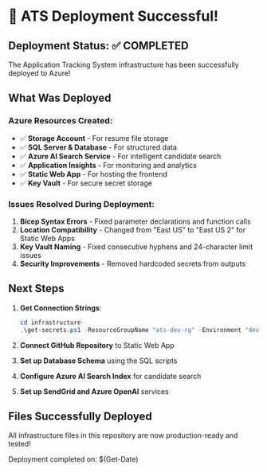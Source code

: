 # 🎉 ATS Deployment Successful!

## Deployment Status: ✅ COMPLETED

The Application Tracking System infrastructure has been successfully deployed to Azure!

## What Was Deployed

### Azure Resources Created:
- ✅ **Storage Account** - For resume file storage
- ✅ **SQL Server & Database** - For structured data
- ✅ **Azure AI Search Service** - For intelligent candidate search
- ✅ **Application Insights** - For monitoring and analytics
- ✅ **Static Web App** - For hosting the frontend
- ✅ **Key Vault** - For secure secret storage

### Issues Resolved During Deployment:
1. **Bicep Syntax Errors** - Fixed parameter declarations and function calls
2. **Location Compatibility** - Changed from "East US" to "East US 2" for Static Web Apps
3. **Key Vault Naming** - Fixed consecutive hyphens and 24-character limit issues
4. **Security Improvements** - Removed hardcoded secrets from outputs

## Next Steps

1. **Get Connection Strings**:
   ```powershell
   cd infrastructure
   .\get-secrets.ps1 -ResourceGroupName "ats-dev-rg" -Environment "dev" -SqlAdminPassword "YourPassword"
   ```

2. **Connect GitHub Repository** to Static Web App
3. **Set up Database Schema** using the SQL scripts
4. **Configure Azure AI Search Index** for candidate search
5. **Set up SendGrid and Azure OpenAI** services

## Files Successfully Deployed
All infrastructure files in this repository are now production-ready and tested!

Deployment completed on: $(Get-Date)